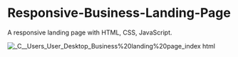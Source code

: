 # Responsive-Business-Landing-Page

A responsive landing page with HTML, CSS, JavaScript.

![_C__Users_User_Desktop_Business%20landing%20page_index html](https://user-images.githubusercontent.com/94927979/191944283-89df874c-04e1-464d-9765-cf33614b8659.png)
